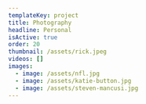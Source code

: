 ```yaml
---
templateKey: project
title: Photography
headline: Personal
isActive: true
order: 20
thumbnail: /assets/rick.jpeg
videos: []
images:
  - image: /assets/nfl.jpg
  - image: /assets/katie-button.jpg
  - image: /assets/steven-mancusi.jpg
---
```


